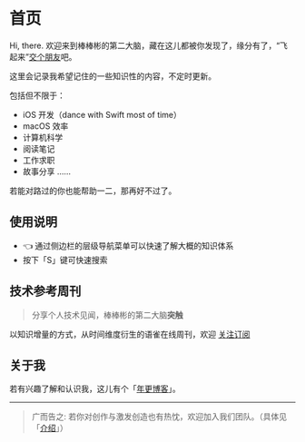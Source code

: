 # 首页

Hi, there. 欢迎来到棒棒彬的第二大脑，藏在这儿都被你发现了，缘分有了，“飞起来”[交个朋友](https://www.feishu.cn/invitation/page/add_contact/?token=048m92c5-3f27-4519-90b6-ca498e852a45&unique_id=_mg4cY7_8zKNeA2a6eg0Bg==)吧。

这里会记录我希望记住的一些知识性的内容，不定时更新。

包括但不限于：

- iOS 开发（dance with Swift most of time）
- macOS 效率
- 计算机科学
- 阅读笔记
- 工作求职
- 故事分享
……

若能对路过的你也能帮助一二，那再好不过了。

## 使用说明

- 👈 通过侧边栏的层级导航菜单可以快速了解大概的知识体系
- 按下「S」键可快速搜索

## 技术参考周刊

> 分享个人技术见闻，棒棒彬的第二大脑**突触**

以知识增量的方式，从时间维度衍生的语雀在线周刊，欢迎 [关注订阅](https://www.yuque.com/binboy/increment-magzine)

## 关于我

若有兴趣了解和认识我，这儿有个「[年更博客](https://binlogo.github.io/)」。

---

> 广而告之: 若你对创作与激发创造也有热忱，欢迎加入我们团队。（具体见「[介绍](https://leetcode-cn.com/circle/discuss/e4bBtA/)」）
